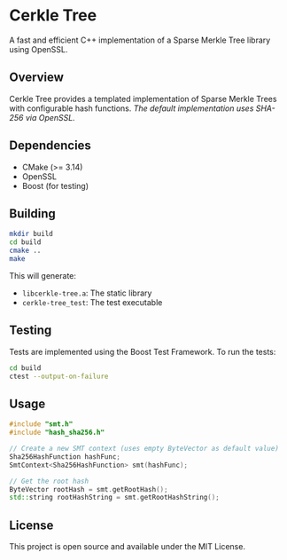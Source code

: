 # Cerkle Tree

A fast and efficient C++ implementation of a Sparse Merkle Tree library using OpenSSL.

## Overview

Cerkle Tree provides a templated implementation of Sparse Merkle Trees with configurable hash functions. _The default implementation uses SHA-256 via OpenSSL._

## Dependencies

- CMake (>= 3.14)
- OpenSSL
- Boost (for testing)

## Building

```bash
mkdir build
cd build
cmake ..
make
```

This will generate:
- `libcerkle-tree.a`: The static library
- `cerkle-tree_test`: The test executable

## Testing

Tests are implemented using the Boost Test Framework. To run the tests:

```bash
cd build
ctest --output-on-failure
```

## Usage

```cpp
#include "smt.h"
#include "hash_sha256.h"

// Create a new SMT context (uses empty ByteVector as default value)
Sha256HashFunction hashFunc;
SmtContext<Sha256HashFunction> smt(hashFunc);

// Get the root hash
ByteVector rootHash = smt.getRootHash();
std::string rootHashString = smt.getRootHashString();
```

## License

This project is open source and available under the MIT License.
